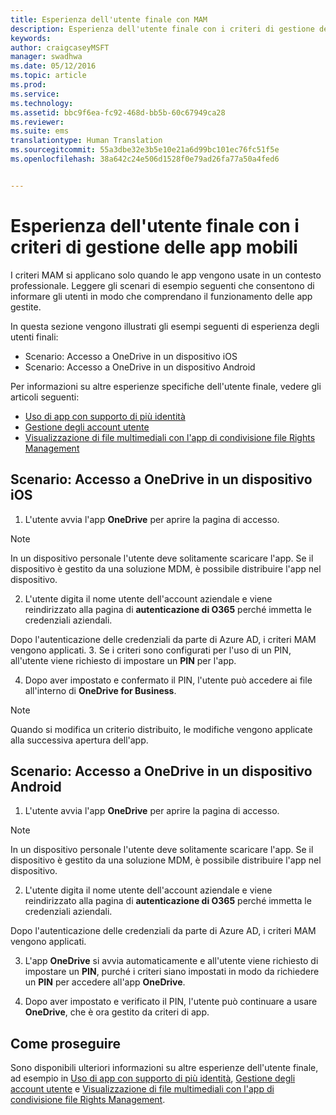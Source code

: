 ```yaml
---
title: Esperienza dell'utente finale con MAM
description: Esperienza dell'utente finale con i criteri di gestione delle app mobili.
keywords: 
author: craigcaseyMSFT
manager: swadhwa
ms.date: 05/12/2016
ms.topic: article
ms.prod: 
ms.service: 
ms.technology: 
ms.assetid: bbc9f6ea-fc92-468d-bb5b-60c67949ca28
ms.reviewer: 
ms.suite: ems
translationtype: Human Translation
ms.sourcegitcommit: 55a3dbe32e3b5e10e21a6d99bc101ec76fc51f5e
ms.openlocfilehash: 38a642c24e506d1528f0e79ad26fa77a50a4fed6


---
```


# Esperienza dell'utente finale con i criteri di gestione delle app mobili
I criteri MAM si applicano solo quando le app vengono usate in un contesto professionale. Leggere gli scenari di esempio seguenti che consentono di informare gli utenti in modo che comprendano il funzionamento delle app gestite.

In questa sezione vengono illustrati gli esempi seguenti di esperienza degli utenti finali:

- Scenario: Accesso a OneDrive in un dispositivo iOS
- Scenario: Accesso a OneDrive in un dispositivo Android

Per informazioni su altre esperienze specifiche dell'utente finale, vedere gli articoli seguenti:

- [Uso di app con supporto di più identità](https://docs.microsoft.com/intune/deploy-use/end-user-experience-for-mam-enabled-apps-with-microsoft-intune#using-apps-with-multi-identity-support)
- [Gestione degli account utente](https://docs.microsoft.com/intune/deploy-use/end-user-experience-for-mam-enabled-apps-with-microsoft-intune#managing-user-accounts)
- [Visualizzazione di file multimediali con l'app di condivisione file Rights Management](https://docs.microsoft.com/intune/deploy-use/end-user-experience-for-mam-enabled-apps-with-microsoft-intune#viewing-media-files-with-the-rights-management-sharing-app)

## Scenario: Accesso a OneDrive in un dispositivo iOS

1. L'utente avvia l'app **OneDrive** per aprire la pagina di accesso.
> [!NOTE]
> In un dispositivo personale l'utente deve solitamente scaricare l'app. Se il dispositivo è gestito da una soluzione MDM, è possibile distribuire l'app nel dispositivo.

2. L'utente digita il nome utente dell'account aziendale e viene reindirizzato alla pagina di **autenticazione di O365** perché immetta le credenziali aziendali.

  Dopo l'autenticazione delle credenziali da parte di Azure AD, i criteri MAM vengono applicati.
3. Se i criteri sono configurati per l'uso di un PIN, all'utente viene richiesto di impostare un **PIN** per l'app.

4.  Dopo aver impostato e confermato il PIN, l'utente può accedere ai file all'interno di **OneDrive for Business**.
> [!NOTE]
> Quando si modifica un criterio distribuito, le modifiche vengono applicate alla successiva apertura dell'app.

## Scenario: Accesso a OneDrive in un dispositivo Android
1. L'utente avvia l'app **OneDrive** per aprire la pagina di accesso.
> [!NOTE]
> In un dispositivo personale l'utente deve solitamente scaricare l'app. Se il dispositivo è gestito da una soluzione MDM, è possibile distribuire l'app nel dispositivo.

2.  L'utente digita il nome utente dell'account aziendale e viene reindirizzato alla pagina di **autenticazione di O365** perché immetta le credenziali aziendali.

  Dopo l'autenticazione delle credenziali da parte di Azure AD, i criteri MAM vengono applicati.

3.  L'app **OneDrive** si avvia automaticamente e all'utente viene richiesto di impostare un **PIN**, purché i criteri siano impostati in modo da richiedere un **PIN** per accedere all'app **OneDrive**.

4.  Dopo aver impostato e verificato il PIN, l'utente può continuare a usare **OneDrive**, che è ora gestito da criteri di app.

## Come proseguire
Sono disponibili ulteriori informazioni su altre esperienze dell'utente finale, ad esempio in [Uso di app con supporto di più identità](https://docs.microsoft.com/intune/deploy-use/end-user-experience-for-mam-enabled-apps-with-microsoft-intune#using-apps-with-multi-identity-support), [Gestione degli account utente](https://docs.microsoft.com/intune/deploy-use/end-user-experience-for-mam-enabled-apps-with-microsoft-intune#managing-user-accounts) e [Visualizzazione di file multimediali con l'app di condivisione file Rights Management](https://docs.microsoft.com/intune/deploy-use/end-user-experience-for-mam-enabled-apps-with-microsoft-intune#viewing-media-files-with-the-rights-management-sharing-app).



<!--HONumber=Aug16_HO1-->


